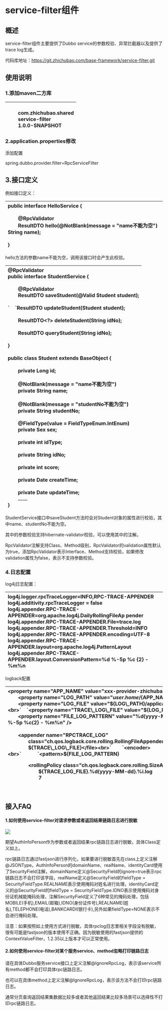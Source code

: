 # **service-filter组件**
## **概述**
service-filter组件主要提供了Dubbo service的参数校验、异常拦截器以及提供了trace log生成。

代码库地址：<https://git.zhichubao.com/base-framework/service-filter.git>
## **使用说明**
### **1.添加maven二方库**

|<dependency><br>`    `<groupId>com.zhichubao.shared</groupId><br>`    `<artifactId>service-filter</artifactId><br>`    `<version>1.0.0-SNAPSHOT</version><br></dependency>|
| :- |

### **2.application.properties修改**
添加配置

spring.dubbo.provider.filter=RpcServiceFilter
## **3.接口定义**
例如接口定义：

|public interface HelloService {<br> <br>`    `@RpcValidator<br>`    `ResultDTO<String> hello(@NotBlank(message = "name不能为空") String name);<br> <br>}|
| :- |
hello方法的参数name不能为空，调用该接口时会产生此校验。


|@RpcValidator<br>public interface StudentService {<br> <br>`    `@RpcValidator<br>`    `ResultDTO<?> saveStudent(@Valid Student student);<br> <br>`    `ResultDTO<?> updateStudent(Student student);<br> <br>`    `ResultDTO<?> deleteStudent(String idNo);<br> <br>`    `ResultDTO<Student> queryStudent(String idNo);<br> <br>}<br> <br>public class Student extends BaseObject {<br> <br>`    `private Long id;<br> <br>`    `@NotBlank(message = "name不能为空")<br>`    `private String name;<br> <br>`    `@NotBlank(message = "studentNo不能为空")<br>`    `private String studentNo;<br> <br>`    `@FieldType(value = FieldTypeEnum.IntEnum)<br>`    `private Sex sex;<br> <br>`    `private int idType;<br> <br>`    `private String idNo;<br> <br>`    `private int score;<br> <br>`    `private Date createTime;<br> <br>`    `private Date updateTime;<br>`    `....... <br>}|
| :- |
StudentService接口中saveStudent方法时会对Student对象的属性进行校验，其中name、studentNo不能为空。

其中的参数校验支持hibernate-validator校验，可以使用其中的注解。

RpcValidator注解支持Class、Method级别，RpcValidator的validation属性默认为true，添加RpcValidator表示Interface、Method支持校验，如果修改validation属性为false，表示不支持参数校验。

### **4.日志配置**
log4j日志配置：

|log4j.logger.rpcTraceLogger=INFO,RPC-TRACE-APPENDER <br>log4j.additivity.rpcTraceLogger = false<br>log4j.appender.RPC-TRACE-APPENDER=org.apache.log4j.DailyRollingFileAp pender<br>log4j.appender.RPC-TRACE-APPENDER.File=trace.log<br>log4j.appender.RPC-TRACE-APPENDER.Threshold=INFO<br>log4j.appender.RPC-TRACE-APPENDER.encoding=UTF-8<br>log4j.appender.RPC-TRACE-APPENDER.layout=org.apache.log4j.PatternLayout<br>log4j.appender.RPC-TRACE-APPENDER.layout.ConversionPattern=%d %-5p %c {2} - %m%n|
| :- |

logback配置

|<property name="APP\_NAME" value="xxx-provider-zhichubao-com" /><br>`    `<property name="LOG\_PATH" value="${user.home}/${APP\_NAME}/logs" /><br>`    `<property name="LOG\_FILE" value="${LOG\_PATH}/application.log" /><br>`    `<property name="TRACE\_LOG\_FILE" value="${LOG\_PATH}/trace.log" /><br>`    `<property name="FILE\_LOG\_PATTERN" value="%d{yyyy-MM-dd HH:mm:ss.SSS} %-5p %c{2} - %m%n" /><br>     <br>`    `<appender name="RPCTRACE\_LOG"<br>`        `class="ch.qos.logback.core.rolling.RollingFileAppender"><br>`        `<file>${TRACE\_LOG\_FILE}</file><br>`        `<encoder><br>`            `<pattern>${FILE\_LOG\_PATTERN}</pattern><br>`        `</encoder><br>`        `<rollingPolicy class="ch.qos.logback.core.rolling.SizeAndTimeBasedRollingPolicy"><br>`            `<fileNamePattern>${TRACE\_LOG\_FILE}.%d{yyyy-MM-dd}.%i.log</fileNamePattern><br>`            `<maxHistory>7</maxHistory><br>`        `</rollingPolicy><br>`    `</appender>|
| :- |

## **接入FAQ**
#### **1.如何使⽤service-filter对请求参数或者返回结果链路⽇志进⾏脱敏**
![](Aspose.Words.6bd0736a-8135-4a9e-86fa-cfe73b0b9da9.001.png)

期望AuthInfoPerson作为参数或者返回结果rpc链路⽇志进⾏脱敏，具体Class定义如上。

rpc链路⽇志通过fastjson进⾏序列化，如果要进⾏脱敏⾸先在class上定义注解@JSONType。AuthInfoPerson的domainName、realName、identityCard使⽤了SecurityField注解，domainName定义@SecurityField的ignore=true表示rpc链路⽇志不会打印该字段，realName定义@SecurityField的fieldType = SecurityFieldType.REALNAME表示使⽤掩码对姓名进⾏处理，identityCard定义的@SecurityField的fieldType = SecurityFieldType.IDNO表示使⽤掩码对身份证机械能掩码处理，注解SecurityField定义了6种常⻅的掩码处理，包括MOBILE(⼿机),EMAIL(邮箱),IDNO(身份证件号),REALNAME(姓名),TELEPHONE(电话),BANKCARDI(银⾏卡),另外如果fieldType=NONE表示不会进⾏掩码处理。

注意：如果按照如上使⽤⽅式进⾏脱敏，具体rpclog⽇志⾥相关字段没有脱敏，很有可能是fastjson的版本使⽤不正确。因为脱敏使⽤的fastjson提供的ContextValueFilter，1.2.35以上版本才可以正常使⽤。
#### **2.如何使⽤service-filter对某个服务service、method忽略打印链路⽇志**
请在具体Dubbo服务service接口上定义注解@IgnoreRpcLog，表示该service所有method都不会打印具体rpc链路⽇志。

也可以在具体method上定义注解@IgnoreRpcLog，表示该⽅法不会打印rpc链路⽇志。

通常分⻚查询返回结果集数据⽐较多或者其他返回结果⽐较多场景可以选择性不打印rpc链路⽇志。


